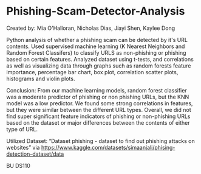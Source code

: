 # Phishing-Scam-Detector-Analysis
Created by: Mia O'Halloran, Nicholas Dias, Jiayi Shen, Kaylee Dong

Python analysis of whether a phishing scam can be detected by it's URL contents. Used supervised machine learning (K Nearest Neighbors and Random Forest Classifers) to classify URLS as non-phishing or phishing based on certain features. Analyzed dataset using t-tests, and correlations as well as visualizing data through graphs such as random forests feature importance, percentage bar chart, box plot, correlation scatter plots, histograms and violin plots.

Conclusion:
From our machine learning models, random forest classifier was a moderate predictor of phishing or non phishing URLs, but the KNN model was a low predictor. We found some strong correlations in features, but they were similar between the different URL types. Overall, we did not find super significant feature indicators of phishing or non-phishing URLs based on the dataset or major differences between the contents of either type of URL. 

Utilized Dataset: “Dataset phishing - dataset to find out phishing attacks on websites”  via https://www.kaggle.com/datasets/simaanjali/phising-detection-dataset/data 

BU DS110

